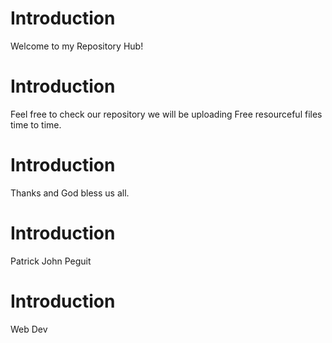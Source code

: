 # Introduction
Welcome to my Repository Hub!
# Introduction
Feel free to check our repository we will be uploading Free resourceful files time to time.
# Introduction
Thanks and God bless us all.
# Introduction 
Patrick John Peguit
# Introduction
Web Dev
